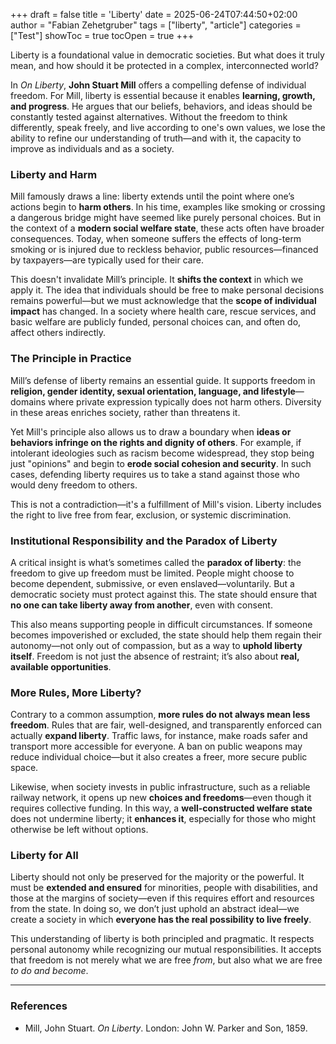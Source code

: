 +++
draft = false
title = 'Liberty'
date = 2025-06-24T07:44:50+02:00
author = "Fabian Zehetgruber"
tags = ["liberty", "article"]
categories = ["Test"]
showToc = true
tocOpen = true
+++


Liberty is a foundational value in democratic societies. But what does it truly mean, and how should it be protected in a complex, interconnected world?

In *On Liberty*, **John Stuart Mill** offers a compelling defense of individual freedom. For Mill, liberty is essential because it enables **learning, growth, and progress**. He argues that our beliefs, behaviors, and ideas should be constantly tested against alternatives. Without the freedom to think differently, speak freely, and live according to one's own values, we lose the ability to refine our understanding of truth—and with it, the capacity to improve as individuals and as a society.

### Liberty and Harm

Mill famously draws a line: liberty extends until the point where one’s actions begin to **harm others**. In his time, examples like smoking or crossing a dangerous bridge might have seemed like purely personal choices. But in the context of a **modern social welfare state**, these acts often have broader consequences. Today, when someone suffers the effects of long-term smoking or is injured due to reckless behavior, public resources—financed by taxpayers—are typically used for their care.

This doesn't invalidate Mill’s principle. It **shifts the context** in which we apply it. The idea that individuals should be free to make personal decisions remains powerful—but we must acknowledge that the **scope of individual impact** has changed. In a society where health care, rescue services, and basic welfare are publicly funded, personal choices can, and often do, affect others indirectly.

### The Principle in Practice

Mill’s defense of liberty remains an essential guide. It supports freedom in **religion, gender identity, sexual orientation, language, and lifestyle**—domains where private expression typically does not harm others. Diversity in these areas enriches society, rather than threatens it.

Yet Mill's principle also allows us to draw a boundary when **ideas or behaviors infringe on the rights and dignity of others**. For example, if intolerant ideologies such as racism become widespread, they stop being just "opinions" and begin to **erode social cohesion and security**. In such cases, defending liberty requires us to take a stand against those who would deny freedom to others.

This is not a contradiction—it's a fulfillment of Mill's vision. Liberty includes the right to live free from fear, exclusion, or systemic discrimination.

### Institutional Responsibility and the Paradox of Liberty

A critical insight is what’s sometimes called the **paradox of liberty**: the freedom to give up freedom must be limited. People might choose to become dependent, submissive, or even enslaved—voluntarily. But a democratic society must protect against this. The state should ensure that **no one can take liberty away from another**, even with consent.

This also means supporting people in difficult circumstances. If someone becomes impoverished or excluded, the state should help them regain their autonomy—not only out of compassion, but as a way to **uphold liberty itself**. Freedom is not just the absence of restraint; it’s also about **real, available opportunities**.

### More Rules, More Liberty?

Contrary to a common assumption, **more rules do not always mean less freedom**. Rules that are fair, well-designed, and transparently enforced can actually **expand liberty**. Traffic laws, for instance, make roads safer and transport more accessible for everyone. A ban on public weapons may reduce individual choice—but it also creates a freer, more secure public space.

Likewise, when society invests in public infrastructure, such as a reliable railway network, it opens up new **choices and freedoms**—even though it requires collective funding. In this way, a **well-constructed welfare state** does not undermine liberty; it **enhances it**, especially for those who might otherwise be left without options.

### Liberty for All

Liberty should not only be preserved for the majority or the powerful. It must be **extended and ensured** for minorities, people with disabilities, and those at the margins of society—even if this requires effort and resources from the state. In doing so, we don’t just uphold an abstract ideal—we create a society in which **everyone has the real possibility to live freely**.

This understanding of liberty is both principled and pragmatic. It respects personal autonomy while recognizing our mutual responsibilities. It accepts that freedom is not merely what we are free *from*, but also what we are free *to do and become*.

---

### References

* Mill, John Stuart. *On Liberty*. London: John W. Parker and Son, 1859.

